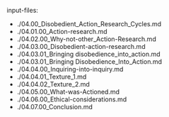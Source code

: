 input-files:
- ./04.00_Disobedient_Action_Research_Cycles.md
- ./04.01.00_Action-research.md
- ./04.02.00_Why-not-other_Action-Research.md
- ./04.03.00_Disobedient-action-research.md
- ./04.03.01_Bringing disobedience_into_action.md
- ./04.03.01_Bringing Disobedience_Into_Action.md
- ./04.04.00_Inquiring-into-inquiry.md
- ./04.04.01_Texture_1.md
- ./04.04.02_Texture_2.md
- ./04.05.00_What-was-Actioned.md
- ./04.06.00_Ethical-considerations.md
- ./04.07.00_Conclusion.md
